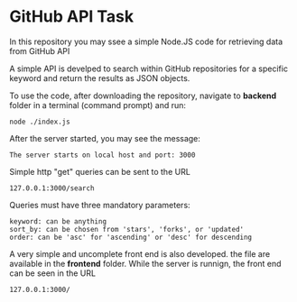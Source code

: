 # GitHub API Task

In this repository you may ssee a simple Node.JS code for retrieving data from GitHub API

A simple API is develped to search within GitHub repositories for a specific keyword and return the results as JSON objects.

To use the code, after downloading the repository, navigate to **backend** folder in a terminal (command prompt) and run:
```
node ./index.js
```
After the server started, you may see the message:
```
The server starts on local host and port: 3000
```
Simple http "get" queries can be sent to the URL
```
127.0.0.1:3000/search
```
Queries must have three mandatory parameters:
```
keyword: can be anything
sort_by: can be chosen from 'stars', 'forks', or 'updated'
order: can be 'asc' for 'ascending' or 'desc' for descending
```
A very simple and uncomplete front end is also developed. the file are available in the **frontend** folder.
While the server is runnign, the front end can be seen in the URL
```
127.0.0.1:3000/
```
